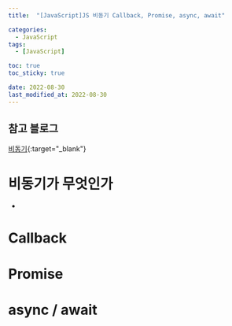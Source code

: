 ```yaml
---
title:  "[JavaScript]JS 비동기 Callback, Promise, async, await" 

categories:
  - JavaScript
tags:
  - [JavaScript]

toc: true
toc_sticky: true

date: 2022-08-30
last_modified_at: 2022-08-30
---
```


## 참고 블로그
[비동기](https://elvanov.com/2597){:target="_blank"}  



# 비동기가 무엇인가
- 





# Callback






# Promise





# async / await




<br>



<!-- [맨 위](#){: .btn .btn--primary }{: .align-right} 스크롤시 자동으로 up to 화살표가 나오므로 삭제 -->
